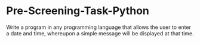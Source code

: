 # Pre-Screening-Task-Python
Write a program in any programming language that allows the user to enter a date and time, whereupon a simple message will be displayed at that time. 
